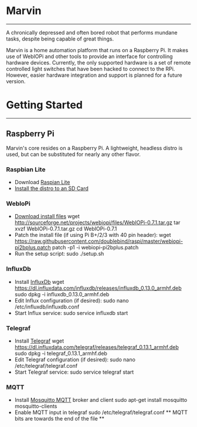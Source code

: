 # Marvin
-----
A chronically depressed and often bored robot that performs mundane tasks, despite being capable of great things. 

Marvin is a home automation platform that runs on a Raspberry Pi. It makes use of WebIOPi and other tools to provide an interface for controlling hardware devices. Currently, the only supported hardware is a set of remote controlled light switches that have been hacked to connect to the RPi. However, easier hardware integration and support is planned for a future version.


# Getting Started
-----

## Raspberry Pi

Marvin's core resides on a Raspberry Pi. A lightweight, headless distro is used, but can be substituted for nearly any other flavor.

### Raspbian Lite
* Download [Raspian Lite](https://www.raspberrypi.org/downloads/raspbian)
* [Install the distro to an SD Card](https://www.raspberrypi.org/documentation/installation/installing-images)

### WebIoPi
* [Download install files](http://webiopi.trouch.com/INSTALL.html)
    wget http://sourceforge.net/projects/webiopi/files/WebIOPi-0.7.1.tar.gz
    tar xvzf WebIOPi-0.7.1.tar.gz
    cd WebIOPi-0.7.1
* Patch the install file (if using Pi B+/2/3 with 40 pin header):
	wget https://raw.githubusercontent.com/doublebind/raspi/master/webiopi-pi2bplus.patch
	patch -p1 -i webiopi-pi2bplus.patch
* Run the setup script:
	sudo ./setup.sh

### InfluxDb
* Install [InfluxDb](https://influxdata.com/downloads/#influxdb)
	wget https://dl.influxdata.com/influxdb/releases/influxdb_0.13.0_armhf.deb
	sudo dpkg -i influxdb_0.13.0_armhf.deb
* Edit Influx configuration (if desired):
	sudo nano /etc/influxdb/influxdb.conf
* Start Influx service:
	sudo service influxdb start

### Telegraf
* Install [Telegraf](https://influxdata.com/downloads/#telegraf)
	wget https://dl.influxdata.com/telegraf/releases/telegraf_0.13.1_armhf.deb
	sudo dpkg -i telegraf_0.13.1_armhf.deb
* Edit Telegraf configuration (if desired):
	sudo nano /etc/telegraf/telegraf.conf
* Start Telegraf service:
	sudo service telegraf start

### MQTT
* Install [Mosquitto MQTT](http://mosquitto.org/) broker and client
	sudo apt-get install mosquitto mosquitto-clients
* Enable MQTT input in telegraf
  sudo /etc/telegraf/telegraf.conf
  ** MQTT bits are towards the end of the file **
